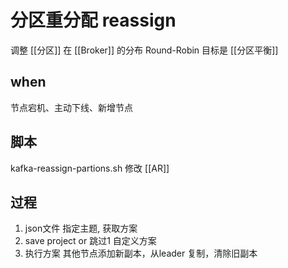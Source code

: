 # 分区重分配 reassign
调整 [[分区]] 在 [[Broker]] 的分布
Round-Robin
目标是 [[分区平衡]]

## when
节点宕机、主动下线、新增节点

## 脚本
kafka-reassign-partions.sh
修改 [[AR]]

## 过程
1. json文件 指定主题, 获取方案 
2. save project or 跳过1 自定义方案
3. 执行方案
其他节点添加新副本，从leader 复制，清除旧副本

